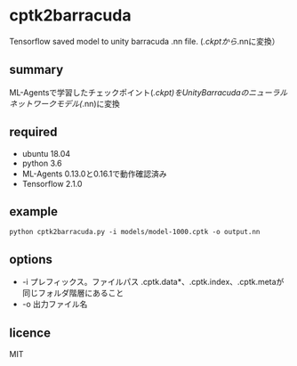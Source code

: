 # cptk2barracuda
Tensorflow saved model to unity barracuda .nn file. (*.ckptから*.nnに変換）

## summary
ML-Agentsで学習したチェックポイント(*.ckpt)をUnityBarracudaのニューラルネットワークモデル(*.nn)に変換

## required
* ubuntu 18.04
* python 3.6
* ML-Agents 0.13.0と0.16.1で動作確認済み 
* Tensorflow 2.1.0

## example
```
python cptk2barracuda.py -i models/model-1000.cptk -o output.nn
```

## options
* -i プレフィックス。ファイルパス .cptk.data*、.cptk.index、.cptk.metaが同じフォルダ階層にあること
* -o 出力ファイル名

## licence
MIT
